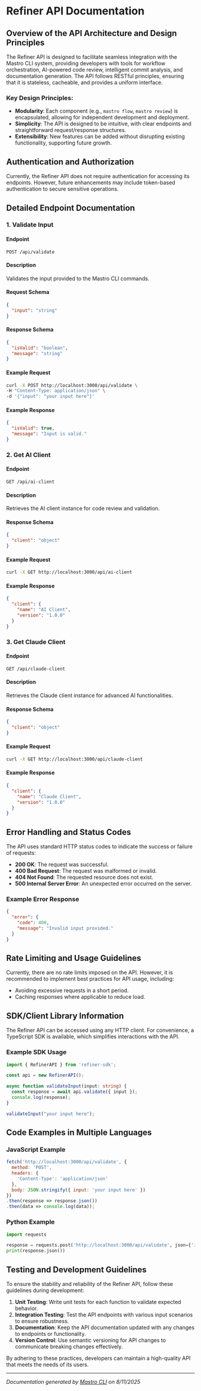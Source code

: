 <!---
This file was automatically generated by Mastro CLI
Generated on: 2025-08-12T03:59:29.470Z
Document type: api
Title: API Documentation

To prevent this file from being overwritten, add custom content
between the CUSTOM_START and CUSTOM_END markers below.
--->

# Refiner API Documentation

## Overview of the API Architecture and Design Principles

The Refiner API is designed to facilitate seamless integration with the Mastro CLI system, providing developers with tools for workflow orchestration, AI-powered code review, intelligent commit analysis, and documentation generation. The API follows RESTful principles, ensuring that it is stateless, cacheable, and provides a uniform interface.

### Key Design Principles:
- **Modularity**: Each component (e.g., `mastro flow`, `mastro review`) is encapsulated, allowing for independent development and deployment.
- **Simplicity**: The API is designed to be intuitive, with clear endpoints and straightforward request/response structures.
- **Extensibility**: New features can be added without disrupting existing functionality, supporting future growth.

## Authentication and Authorization

Currently, the Refiner API does not require authentication for accessing its endpoints. However, future enhancements may include token-based authentication to secure sensitive operations.

## Detailed Endpoint Documentation

### 1. Validate Input

#### Endpoint
```
POST /api/validate
```

#### Description
Validates the input provided to the Mastro CLI commands.

#### Request Schema
```json
{
  "input": "string"
}
```

#### Response Schema
```json
{
  "isValid": "boolean",
  "message": "string"
}
```

#### Example Request
```bash
curl -X POST http://localhost:3000/api/validate \
-H "Content-Type: application/json" \
-d '{"input": "your input here"}'
```

#### Example Response
```json
{
  "isValid": true,
  "message": "Input is valid."
}
```

### 2. Get AI Client

#### Endpoint
```
GET /api/ai-client
```

#### Description
Retrieves the AI client instance for code review and validation.

#### Response Schema
```json
{
  "client": "object"
}
```

#### Example Request
```bash
curl -X GET http://localhost:3000/api/ai-client
```

#### Example Response
```json
{
  "client": {
    "name": "AI Client",
    "version": "1.0.0"
  }
}
```

### 3. Get Claude Client

#### Endpoint
```
GET /api/claude-client
```

#### Description
Retrieves the Claude client instance for advanced AI functionalities.

#### Response Schema
```json
{
  "client": "object"
}
```

#### Example Request
```bash
curl -X GET http://localhost:3000/api/claude-client
```

#### Example Response
```json
{
  "client": {
    "name": "Claude Client",
    "version": "1.0.0"
  }
}
```

## Error Handling and Status Codes

The API uses standard HTTP status codes to indicate the success or failure of requests:

- **200 OK**: The request was successful.
- **400 Bad Request**: The request was malformed or invalid.
- **404 Not Found**: The requested resource does not exist.
- **500 Internal Server Error**: An unexpected error occurred on the server.

### Example Error Response
```json
{
  "error": {
    "code": 400,
    "message": "Invalid input provided."
  }
}
```

## Rate Limiting and Usage Guidelines

Currently, there are no rate limits imposed on the API. However, it is recommended to implement best practices for API usage, including:

- Avoiding excessive requests in a short period.
- Caching responses where applicable to reduce load.

## SDK/Client Library Information

The Refiner API can be accessed using any HTTP client. For convenience, a TypeScript SDK is available, which simplifies interactions with the API.

### Example SDK Usage
```typescript
import { RefinerAPI } from 'refiner-sdk';

const api = new RefinerAPI();

async function validateInput(input: string) {
  const response = await api.validate({ input });
  console.log(response);
}

validateInput("your input here");
```

## Code Examples in Multiple Languages

### JavaScript Example
```javascript
fetch('http://localhost:3000/api/validate', {
  method: 'POST',
  headers: {
    'Content-Type': 'application/json'
  },
  body: JSON.stringify({ input: 'your input here' })
})
.then(response => response.json())
.then(data => console.log(data));
```

### Python Example
```python
import requests

response = requests.post('http://localhost:3000/api/validate', json={'input': 'your input here'})
print(response.json())
```

## Testing and Development Guidelines

To ensure the stability and reliability of the Refiner API, follow these guidelines during development:

1. **Unit Testing**: Write unit tests for each function to validate expected behavior.
2. **Integration Testing**: Test the API endpoints with various input scenarios to ensure robustness.
3. **Documentation**: Keep the API documentation updated with any changes to endpoints or functionality.
4. **Version Control**: Use semantic versioning for API changes to communicate breaking changes effectively.

By adhering to these practices, developers can maintain a high-quality API that meets the needs of its users.

---

<!-- CUSTOM_START -->
<!-- Add your custom content here - it will be preserved during regeneration -->
<!-- CUSTOM_END -->

*Documentation generated by [Mastro CLI](https://github.com/your-org/mastro) on 8/11/2025*